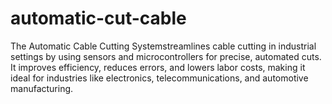 # automatic-cut-cable
The Automatic Cable Cutting Systemstreamlines cable cutting in industrial settings by using sensors and microcontrollers for precise, automated cuts. It improves efficiency, reduces errors, and lowers labor costs, making it ideal for industries like electronics, telecommunications, and automotive manufacturing.
